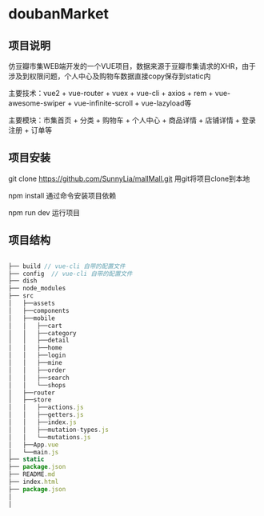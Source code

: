 # doubanMarket

## 项目说明

仿豆瓣市集WEB端开发的一个VUE项目，数据来源于豆瓣市集请求的XHR，由于涉及到权限问题，个人中心及购物车数据直接copy保存到static内

主要技术：vue2 + vue-router + vuex + vue-cli + axios + rem + vue-awesome-swiper + vue-infinite-scroll + vue-lazyload等

主要模块：市集首页 + 分类 + 购物车 + 个人中心 + 商品详情 + 店铺详情 + 登录注册 + 订单等

## 项目安装

git clone https://github.com/SunnyLia/mallMall.git  用git将项目clone到本地

npm install                                         通过命令安装项目依赖

npm run dev                                         运行项目

## 项目结构
```javascript

├── build // vue-cli 自带的配置文件
├── config  // vue-cli 自带的配置文件
├── dish
├── node_modules
├── src
│   ├──assets
│   ├──components
│   ├──mobile
│   │   ├──cart
│   │   ├──category
│   │   ├──detail
│   │   ├──home
│   │   ├──login
│   │   ├──mine
│   │   ├──order
│   │   ├──search
│   │   └──shops
│   ├──router
│   ├──store
│   │   ├──actions.js
│   │   ├──getters.js
│   │   ├──index.js
│   │   ├──mutation-types.js
│   │   └──mutations.js
│   ├──App.vue
│   └──main.js
├── static
├── package.json
├── README.md
├── index.html
├── package.json
│ 
│ 
```
